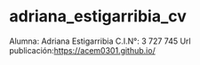 # adriana_estigarribia_cv
Alumna: Adriana Estigarribia
C.I.N°: 3 727 745
Url publicación:https://acem0301.github.io/
